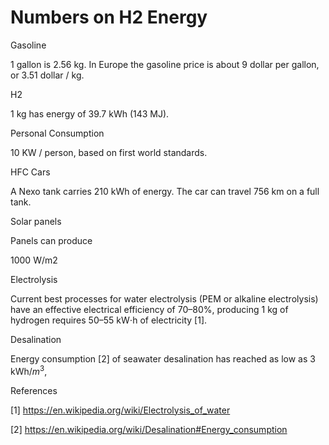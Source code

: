 # Numbers on H2 Energy

Gasoline

1 gallon is 2.56 kg. In Europe the gasoline price is about 9 dollar
per gallon, or 3.51 dollar / kg.

H2

1 kg has energy of 39.7 kWh (143 MJ).

Personal Consumption

10 KW / person, based on first world standards.

HFC Cars

A Nexo tank carries 210 kWh of energy. The car can travel 756 km on a full tank.

Solar panels

Panels can produce

1000 W/m2

Electrolysis

Current best processes for water electrolysis (PEM or alkaline
electrolysis) have an effective electrical efficiency of 70–80%,
producing 1 kg of hydrogen requires 50–55 kW⋅h of electricity [1].

Desalination

Energy consumption [2] of seawater desalination has reached as low as 3 kWh/$m^3$,








References

[1] https://en.wikipedia.org/wiki/Electrolysis_of_water

[2] https://en.wikipedia.org/wiki/Desalination#Energy_consumption